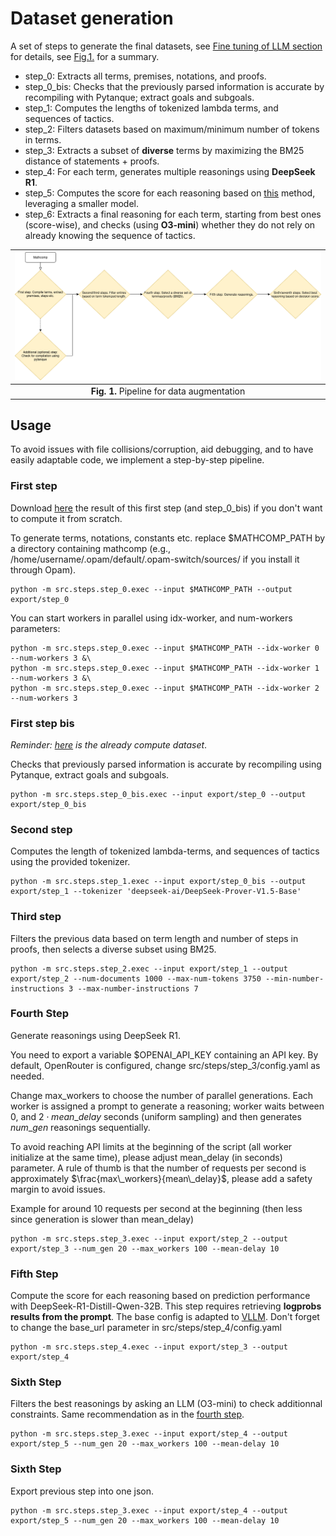 # Dataset generation

A set of steps to generate the final datasets, see [Fine tuning of LLM section](/doc/details.md#fine-tuning-of-llm) for details, see [Fig.1.](#pipeline) for a summary.

* step_0: Extracts all terms, premises, notations, and proofs.
* step_0_bis: Checks that the previously parsed information is accurate by recompiling with Pytanque; extract goals and subgoals.
* step_1: Computes the lengths of tokenized lambda terms, and sequences of tactics.
* step_2: Filters datasets based on maximum/minimum number of tokens in terms.
* step_3: Extracts a subset of **diverse** terms by maximizing the BM25 distance of statements + proofs.
* step_4: For each term, generates multiple reasonings using **DeepSeek R1**.
* step_5: Computes the score for each reasoning based on [this](doc/details.md#sixth-step) method, leveraging a smaller model.
* step_6: Extracts a final reasoning for each term, starting from best ones (score-wise), and checks (using **O3-mini**) whether they do not rely on already knowing the sequence of tactics.

<center id="pipeline">

|![image](/doc/img/pipeline.png)|
|:--:|
|**Fig. 1.** Pipeline for data augmentation|
</center>

## Usage

To avoid issues with file collisions/corruption, aid debugging, and to have easily adaptable code, we implement a step-by-step pipeline.

### First step

Download [here](https://drive.proton.me/urls/2BHPS9QM0R#OEzClePu0yJ6) the result of this first step (and step_0_bis) if you don't want to compute it from scratch.

To generate terms, notations, constants etc. replace $MATHCOMP_PATH by a directory containing mathcomp (e.g., /home/username/.opam/default/.opam-switch/sources/ if you install it through Opam).

```console
python -m src.steps.step_0.exec --input $MATHCOMP_PATH --output export/step_0
```

You can start workers in parallel using idx-worker, and num-workers parameters: 
```console
python -m src.steps.step_0.exec --input $MATHCOMP_PATH --idx-worker 0 --num-workers 3 &\
python -m src.steps.step_0.exec --input $MATHCOMP_PATH --idx-worker 1 --num-workers 3 &\
python -m src.steps.step_0.exec --input $MATHCOMP_PATH --idx-worker 2 --num-workers 3
```

### First step bis
*Reminder: [here](https://drive.proton.me/urls/2BHPS9QM0R#OEzClePu0yJ6) is the already compute dataset*.

Checks that previously parsed information is accurate by recompiling using Pytanque, extract goals and subgoals.

```console
python -m src.steps.step_0_bis.exec --input export/step_0 --output export/step_0_bis
```

### Second step

Computes the length of tokenized lambda-terms, and sequences of tactics using the provided tokenizer.

```console
python -m src.steps.step_1.exec --input export/step_0_bis --output export/step_1 --tokenizer 'deepseek-ai/DeepSeek-Prover-V1.5-Base'
```

### Third step

Filters the previous data based on term length and number of steps in proofs, then selects a diverse subset using BM25.

```console
python -m src.steps.step_2.exec --input export/step_1 --output export/step_2 --num-documents 1000 --max-num-tokens 3750 --min-number-instructions 3 --max-number-instructions 7
```

### Fourth Step

Generate reasonings using DeepSeek R1.

You need to export a variable $OPENAI_API_KEY containing an API key. By default, OpenRouter is configured, change src/steps/step_3/config.yaml as needed.

Change max_workers to choose the number of parallel generations.
Each worker is assigned a prompt to generate a reasoning; worker waits between $0$, and $2\cdot mean\_delay$ seconds (uniform sampling) and then generates $num\_gen$ reasonings sequentially.

To avoid reaching API limits at the beginning of the script (all worker initialize at the same time), please adjust mean_delay (in seconds) parameter.
A rule of thumb is that the number of requests per second is approximately $\frac{max\_workers}{mean\_delay}$, please add a safety margin to avoid issues. 

Example for around 10 requests per second at the beginning (then less since generation is slower than mean_delay)
```console
python -m src.steps.step_3.exec --input export/step_2 --output export/step_3 --num_gen 20 --max_workers 100 --mean-delay 10
```

### Fifth Step

Compute the score for each reasoning based on prediction performance with DeepSeek-R1-Distill-Qwen-32B.
This step requires retrieving **logprobs results from the prompt**.
The base config is adapted to [VLLM](#https://docs.vllm.ai/en/latest/getting_started/quickstart.html).
Don't forget to change the base_url parameter in src/steps/step_4/config.yaml

```console
python -m src.steps.step_4.exec --input export/step_3 --output export/step_4
```

### Sixth Step

Filters the best reasonings by asking an LLM (O3-mini) to check additionnal constraints. Same recommendation as in the [fourth step](#fourth-step).

```console
python -m src.steps.step_3.exec --input export/step_4 --output export/step_5 --num_gen 20 --max_workers 100 --mean-delay 10
```

### Sixth Step

Export previous step into one json.

```console
python -m src.steps.step_3.exec --input export/step_4 --output export/step_5 --num_gen 20 --max_workers 100 --mean-delay 10
```
